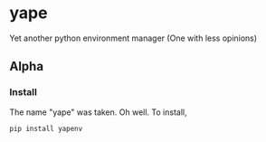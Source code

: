 # yape
Yet another python environment manager (One with less opinions)

## Alpha

### Install

The name "yape" was taken. Oh well. To install,

```shell
pip install yapenv
```
